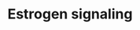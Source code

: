 ---
annotations:
- id: PW:0000507
  parent: regulatory pathway
  type: Pathway Ontology
  value: estrogen signaling pathway
authors:
- MaintBot
- AlexanderPico
- Susan
- Eweitz
citedin:
- link: PMC3677916
  title: Liver transcriptome changes in zebrafish during acclimation to transport-associated
    stress (2013)
description: 'Estrogen receptor refers to a group of receptors which are activated
  by the hormone 17&amp;amp;amp;#x3b2;-estradiol (estrogen). Two types of estrogen
  receptor exist: ER which is a member of the nuclear hormone family of intracellular
  receptors and the estrogen G protein coupled receptor GPR30 (GPER), which is a G-protein
  coupled receptor. The main function of the estrogen receptor is as a DNA binding
  transcription factor which regulates gene expression. However the estrogen receptor
  also has additional functions independent of DNA binding.'
last-edited: 2021-05-15
organisms:
- Danio rerio
redirect_from:
- /index.php/Pathway:WP1330
- /instance/WP1330
- /instance/WP1330_r116872
revision: r116872
schema-jsonld:
- '@context': https://schema.org/
  '@id': https://wikipathways.github.io/pathways/WP1330.html
  '@type': Dataset
  creator:
    '@type': Organization
    name: WikiPathways
  description: 'Estrogen receptor refers to a group of receptors which are activated
    by the hormone 17&amp;amp;amp;#x3b2;-estradiol (estrogen). Two types of estrogen
    receptor exist: ER which is a member of the nuclear hormone family of intracellular
    receptors and the estrogen G protein coupled receptor GPR30 (GPER), which is a
    G-protein coupled receptor. The main function of the estrogen receptor is as a
    DNA binding transcription factor which regulates gene expression. However the
    estrogen receptor also has additional functions independent of DNA binding.'
  keywords:
  - BCL2
  - Cyclic AMP
  - Estradiol
  - GNB1
  - GTF2F2
  - GTF2H3
  - LOC100149268
  - LOC100149273
  - LOC557353
  - LOC557486
  - LOC561737
  - LOC567895
  - LOC791979
  - LOC792188
  - LOC792258
  - LOC792354
  - TAF12
  - braf
  - ccnd1
  - ccnh
  - cdk7
  - chuk
  - creb1
  - crebbpb
  - ep300a
  - ercc2
  - ercc3
  - esr1
  - fos
  - gngt1
  - gper
  - grb2
  - gtf2b
  - gtf2e2
  - gtf2h2
  - gtf2h4
  - hdac1
  - hdac3
  - hdac4
  - hdac6
  - hdac8
  - ikbkb
  - ikbkg
  - ilk
  - jun
  - map2k1
  - mapk1
  - mapk14a
  - mnat1
  - ncor1
  - polr2a
  - polr2e
  - polr2gl
  - polr2j
  - si:ch211-194d6.2
  - si:dkey-94n12.3
  - sp1
  - src
  - taf13
  - taf5
  - taf6
  - taf7
  - taf9
  - tbp
  - zgc:110584
  - zgc:158799
  - zgc:92126
  license: CC0
  name: Estrogen signaling
seo: CreativeWork
title: Estrogen signaling
wpid: WP1330
---